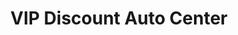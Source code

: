 ---
title: "VIP Discount Auto Center"
url: /londonderry/vip-discount-auto-center/
shop: car repair
---